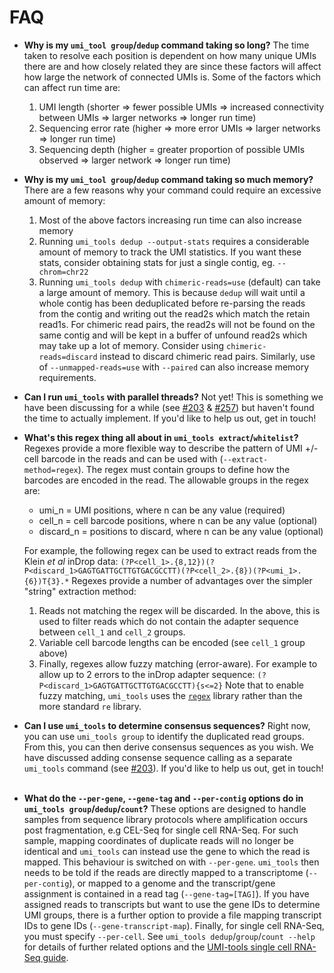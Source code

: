# FAQ
 - **Why is my `umi_tool group`/`dedup` command taking so long?**
The time taken to resolve each position is dependent on how many unique UMIs there are and how closely related they are since these factors will affect how large the network of connected UMIs is. Some of the factors which can affect run time are:
    1. UMI length (shorter => fewer possible UMIs => increased connectivity between UMIs => larger networks => longer run time)
    2. Sequencing error rate (higher => more error UMIs => larger networks => longer run time)
    3. Sequencing depth (higher = greater proportion of possible UMIs observed => larger network => longer run time)
&nbsp;
- **Why is my `umi_tool group`/`dedup` command taking so much memory?**
There are a few reasons why your command could require an excessive amount of memory:
    1. Most of the above factors increasing run time can also increase memory
    2. Running `umi_tools dedup --output-stats` requires a considerable amount of memory to track the UMI statistics. If you want these stats, consider obtaining stats for just a single contig, eg. `--chrom=chr22`
    3. Running `umi_tools dedup` with `chimeric-reads=use` (default) can take a large amount of memory. This is because `dedup` will wait until a whole contig has been deduplicated before re-parsing the reads from the contig and writing out the read2s which match the retain read1s. For chimeric read pairs, the read2s will not be found on the same contig and will be kept in a buffer of unfound read2s which may take up a lot of memory. Consider using `chimeric-reads=discard` instead to discard chimeric read pairs. Similarly, use of `--unmapped-reads=use` with `--paired` can also increase memory requirements.
&nbsp;
 - **Can I run `umi_tools` with parallel threads?**
Not yet! This is something we have been discussing for a while (see [#203](https://github.com/CGATOxford/UMI-tools/issues/203) & [#257](https://github.com/CGATOxford/UMI-tools/issues/257)) but haven't found the time to actually implement. If you'd like to help us out, get in touch!
&nbsp;
- **What's this regex thing all about in `umi_tools extract`/`whitelist`?**
Regexes provide a more flexible way to describe the pattern of UMI +/- cell barcode in the reads and can be used with (`--extract-method=regex`). The regex must contain groups to define how the barcodes are encoded in the read. The allowable groups in the regex are:
    - umi_n = UMI positions, where n can be any value (required)
    - cell_n = cell barcode positions, where n can be any value (optional)
    - discard_n = positions to discard, where n can be any value (optional)

  For example, the following regex can be used to extract reads from the Klein *et al* inDrop data:
`(?P<cell_1>.{8,12})(?P<discard_1>GAGTGATTGCTTGTGACGCCTT)(?P<cell_2>.{8})(?P<umi_1>.{6})T{3}.*`
Regexes provide a number of advantages over the simpler "string" extraction method:
    1. Reads not matching the regex will be discarded. In the above, this is used to filter reads which do not contain the adapter sequence between `cell_1` and `cell_2` groups.
    2. Variable cell barcode lengths can be encoded (see `cell_1` group above)
    3. Finally, regexes allow fuzzy matching (error-aware). For example to allow up to 2 errors to the inDrop adapter sequence:
    `(?P<discard_1>GAGTGATTGCTTGTGACGCCTT){s<=2}`
  Note that to enable fuzzy matching, `umi_tools` uses the [`regex`](https://pypi.org/project/regex/) library rather than the more standard `re` library.
&nbsp;
- **Can I use `umi_tools` to determine consensus sequences?**
Right now, you can use `umi_tools group` to identify the duplicated read groups. From this, you can then derive consensus sequences as you wish. We have discussed adding consense sequence calling as a separate `umi_tools` command (see [#203](https://github.com/CGATOxford/UMI-tools/issues/181)). If you'd like to help us out, get in touch!
&nbsp;
- **What do the `--per-gene`, `--gene-tag` and `--per-contig` options do in `umi_tools group`/`dedup`/`count`?**
  These options are designed to handle samples from sequence library protocols where amplification occurs post fragmentation, e.g CEL-Seq for single cell RNA-Seq. For such sample, mapping coordinates of duplicate reads will no longer be identical and `umi_tools` can instead use the gene to which the read is mapped.
This behaviour is switched on with `--per-gene`. `umi_tools` then needs to be told if the reads are directly mapped to a transcriptome (`--per-contig`), or mapped to a genome and the transcript/gene assignment is contained in a read tag (`--gene-tag=[TAG]`). If you have assigned reads to transcripts but want to use the gene IDs to determine UMI groups, there is a further option to provide a file mapping transcript IDs to gene IDs (`--gene-transcript-map`). Finally, for single cell RNA-Seq, you must specify `--per-cell`. See `umi_tools dedup`/`group`/`count --help` for details of further related options and the [UMI-tools single cell RNA-Seq guide](https://github.com/CGATOxford/UMI-tools/blob/%7BTS%7D-AddFAQ/doc/Single_cell_tutorial.md).
